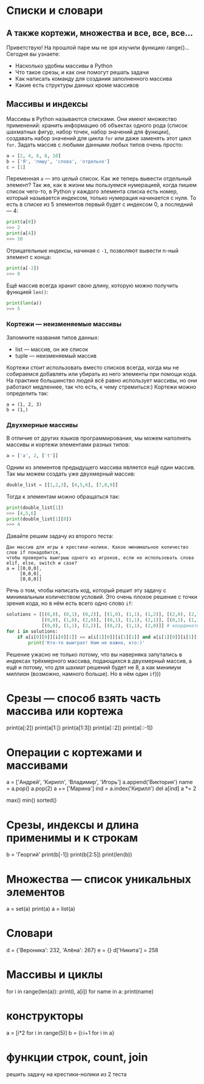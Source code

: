 # Списки и словари
## А также кортежи, множества и все, все, все...

Приветствую! На прошлой паре мы не зря изучили функцию range()... Сегодня вы узнаете:
- Насколько удобны массивы в Python 
- Что такое срезы, и как они помогут решать задачи
- Как написать команду для создания заполненного массива
- Какие есть структуры данных кроме массивов

## Массивы и индексы
Массивы в Python называются списками. Они имеют множество применений: хранить информацию об объектах одного рода (список шахматных фигур, набор точек, набор значений для функции), создавать набор значений для цикла `for` или даже заменять этот цикл `for`. Задать массив с любыми данными любых типов очень просто:
```py
a = [2, 4, 6, 8, 10]
b = ['Я', 'пишу', 'слова', 'отдельно']
с = [1]
```
Переменная `a` — это целый список. Как же теперь вывести отдельный элемент? Так же, как в жизни мы пользуемся нумерацией, когда пишем список чего-то, в Python у каждого элемента списка есть номер, который называется индексом, только нумерация начинается с нуля. То есть в списке из 5 элементов первый будет с индексом 0, а последний — 4:
```py
print(a[0])
>>> 2
print(a[4])
>>> 10
```
Отрицательные индексы, начиная с `-1`, позволяют вывести n-ный элемент с конца:
```py
print(a[-2])
>>> 8
```
Ещё массив всегда хранит свою длину, которую можно получить функцией `len()`:
```py
print(len(a))
>>> 5
```

### Кортежи — неизменяемые массивы
Запомните названия типов данных:  
- list — массив, он же список  
- tuple — неизменяемый массив  
  
Кортежи стоит использовать вместо списков всегда, когда мы не собираемся добавлять или убирать из него элементы при помощи кода. На практике большинство людей всё равно использует массивы, но они работают медленнее, так что есть, к чему стремиться:) Кортежи можно определить так:
```
a = (1, 2, 3)
b = (1,)
```
### Двухмерные массивы
В отличие от других языков программирования, мы можем наполнять массивы и кортежи элементами разных типов:
```py
a = ['a', 2, ['t']]
```
Одним из элементов предыдущего массива является ещё один массив. Так мы можем создать уже двухмерный массив:
```py
double_list = [[1,2,3], [4,5,6], [7,8,9]]
```
Тогда к элементам можно обращаться так:
```py
print(double_list[1])
>>> [4,5,6]
print(double_list[1][0])
>>> 4
```
Давайте решим задачу из второго теста:
```
Дан массив для игры в крестики-нолики. Какое минимальное количество слов if понадобится,  
чтобы проверить выигрыш одного из игроков, если не использовать слова elif, else, switch и case?
a = [[0,0,0],
     [0,0,0],
     [0,0,0]]
```
Речь о том, чтобы написать код, который решит эту задачу с минимальным количеством условий. Это очень плохое решение с точки зрения кода, но в нём есть всего одно слово `if`:
```py
solutions = [[(0,0), (0,1), (0,2)], [(1,0), (1,1), (1,2)], [(2,0), (2,1), (2,2)],
             [(0,0), (1,0), (2,0)], [(0,1), (1,1), (2,1)], [(0,1), (1,1), (2,1)],
             [(0,0), (1,1), (2,2)], [(0,2), (1,1), (2,0)]] # координаты крестиков/ноликов во всех возможных вариантах победы
for i in solutions:
    if a[i[0][0]][i[0][1]] == a[i[1][0]][i[1][1]] and a[i[1][0]][i[1][1]] == a[i[2][0]][i[2][1]]:
        print('Кто-то выиграл! Нам не важно, кто:)'
```
Решение ужасно не только потому, что вы наверняка запутались в индексах трёхмерного массива, подающихся в двухмерный массив, а ещё и потому, что для шахмат решений будет не 8, а как минимум миллион (возможно, намного больше). Но в нём один `if`)))

# Срезы — способ взять часть массива или кортежа
print(a[:2])
print(a[1:])
print(a[1:3])
print(a[::2])
print(a[::-1])

# Операции с кортежами и массивами
a = ['Андрей', 'Кирилл', 'Владимир', 'Игорь']
a.append('Виктория')
name = a.pop()
a.pop(2)
a += ['Марина']
ind = a.index('Кирилл')
del a[ind]
a *= 2

max() min() sorted()

# Срезы, индексы и длина применимы и к строкам
b = 'Георгий'
print(b[-1])
print(b[2:5])
print(len(b))

# Множества — список уникальных элементов
a = set(a)
print(a)
a = list(a)

# Словари
d = {'Вероника': 232, 'Алёна': 267}
e = {}
d['Никита'] = 258

# Массивы и циклы
for i in range(len(a)):
  print(i, a[i])
for name in a:
  print(name)

# конструкторы
a = [i*2 for i in range(5)]
b = {i:i+1 for i in a}
# функции строк, count, join
решить задачу на крестики-нолики из 2 теста
